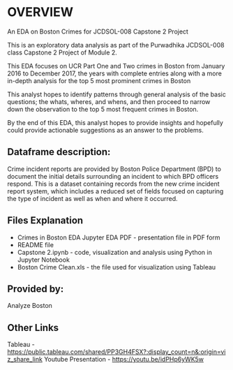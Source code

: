# OVERVIEW
An EDA on Boston Crimes for JCDSOL-008 Capstone 2 Project 

This is an exploratory data analysis as part of the Purwadhika  JCDSOL-008 class Capstone 2 Project of Module 2. 

This EDA focuses on UCR Part One and Two crimes in Boston from January 2016 to December 2017, 
the years with complete entries along with a more in-depth analysis for the top 5 most prominent crimes in Boston

This analyst hopes to identify patterns through general analysis of the basic questions; 
the whats, wheres, and whens, and then proceed to narrow down the observation to the top 5 most frequent crimes in Boston. 

By the end of this EDA, this analyst hopes to provide insights and hopefully could provide actionable suggestions as an answer to the problems.

## Dataframe description:
Crime incident reports are provided by Boston Police Department (BPD) to document the initial details surrounding an incident to which BPD officers respond. This is a dataset containing records from the new crime incident report system, which includes a reduced set of fields focused on capturing the type of incident as well as when and where it occurred.

## Files Explanation
- Crimes in Boston EDA Jupyter EDA PDF - presentation file in PDF form
- README file
- Capstone 2.ipynb - code, visualization and analysis using Python in Jupyter Notebook
- Boston Crime Clean.xls - the file used for visualization using Tableau

## Provided by:
Analyze Boston

## Other Links
Tableau - https://public.tableau.com/shared/PP3GH4FSX?:display_count=n&:origin=viz_share_link
Youtube Presentation - https://youtu.be/idPHp6yWK5w
